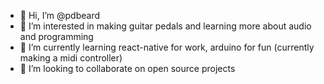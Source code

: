 - 👋 Hi, I’m @pdbeard
- 👀 I’m interested in making guitar pedals and learning more about audio and programming 
- 🌱 I’m currently learning react-native for work, arduino for fun (currently making a midi controller)
- 💞️ I’m looking to collaborate on open source projects 

<!---
pdbeard/pdbeard is a ✨ special ✨ repository because its `README.md` (this file) appears on your GitHub profile.
You can click the Preview link to take a look at your changes.
--->
